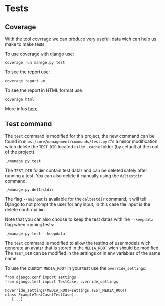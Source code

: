 # Tests

## Coverage

With the tool coverage we can produce very usefull data wich can help us make to make tests.

To use coverage with django use:
```
coverage run manage.py test
```

To see the report use:
```
coverage report -m
```

To see the report in HTML format use:
```
coverage html
```

More infos [here](https://coverage.readthedocs.io/en/coverage-5.5/#quick-start).


## Test command

The `test` command is modified for this project, the new command can be found in `dhost/core/management/commands/test.py` it's a minor modification witch delete the `TEST_DIR` located in the `.cache` folder (by default at the root of the project).

```
./manage.py test
```

The `TEST_DIR` folder contain test datas and can be deleted safely after running a test. You can also delete it manually using the `deltestdir` command.

```
./manage.py deltestdir
```

The flag `--noinput` is available for the `deltestdir` command, it will tell Django to not prompt the user for any input, in this case the input is the delete confirmation.

Note that you can also choose to keep the test datas with the `--keepdata` flag when running tests:

```
./manage.py test --keepdata
```

The `test` command is modified to allow the testing of user models wich generate an avatar that is stored in the `MEDIA_ROOT` wich should be modified. The `TEST_DIR` can be modified in the settings or in env variables of the same name.

To use the custom `MEDIA_ROOT` in your test use the `override_settings`:

```
from django.conf import settings
from django.test import TestCase, override_settings

@override_settings(MEDIA_ROOT=settings.TEST_MEDIA_ROOT)
class ExampleTestCase(TestCase):
   [...]
```
